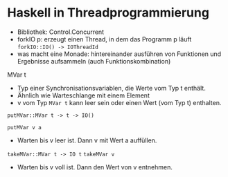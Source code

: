 # Haskell in Threadprogrammierung

- Bibliothek: Control.Concurrent
- forkIO p: erzeugt einen Thread, in dem das Programm p läuft
`forkIO::IO() -> IOThreadId`
- was macht eine Monade: hintereinander ausführen von Funktionen und Ergebnisse aufsammeln (auch Funktionskombination)

MVar t
- Typ einer Synchronisationsvariablen, die Werte vom Typ t enthält.
- Ähnlich wie Warteschlange mit einem Element
- v vom Typ `MVar t` kann leer sein oder einen Wert (vom Typ t) enthalten.


`putMVar::MVar t -> t -> IO()`

`putMVar v a`
- Warten bis v leer ist. Dann v mit Wert a auffüllen.

`takeMVar::MVar t -> IO t`
`takeMVar v`
- Warten bis v voll ist. Dann den Wert von v entnehmen.